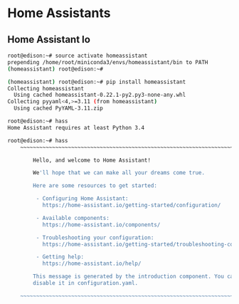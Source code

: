 # Home Assistants

## Home Assistant Io

```sh
root@edison:~# source activate homeassistant                                    
prepending /home/root/miniconda3/envs/homeassistant/bin to PATH                 
(homeassistant) root@edison:~# 
```

```sh
(homeassistant) root@edison:~# pip install homeassistant
Collecting homeassistant                                                        
  Using cached homeassistant-0.22.1-py2.py3-none-any.whl                        
Collecting pyyaml<4,>=3.11 (from homeassistant)                                 
  Using cached PyYAML-3.11.zip                                                  


```

```sh
root@edison:~# hass
Home Assistant requires at least Python 3.4
```

```sh
root@edison:~# hass
    ~~~~~~~~~~~~~~~~~~~~~~~~~~~~~~~~~~~~~~~~~~~~~~~~~~~~~~~~~~~~~~~~~~~~~~~~~~~

        Hello, and welcome to Home Assistant!

        We'll hope that we can make all your dreams come true.

        Here are some resources to get started:

         - Configuring Home Assistant:
           https://home-assistant.io/getting-started/configuration/

         - Available components:
           https://home-assistant.io/components/

         - Troubleshooting your configuration:
           https://home-assistant.io/getting-started/troubleshooting-configuration/

         - Getting help:
           https://home-assistant.io/help/

        This message is generated by the introduction component. You can
        disable it in configuration.yaml.

    ~~~~~~~~~~~~~~~~~~~~~~~~~~~~~~~~~~~~~~~~~~~~~~~~~~~~~~~~~~~~~~~~~~~~~~~~~~~
```